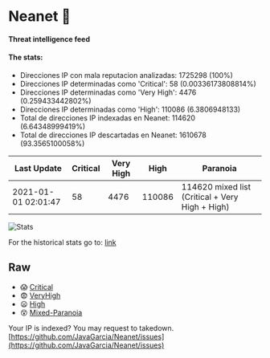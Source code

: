 # Neanet :hocho:
#### Threat intelligence feed
#### The stats:

- Direcciones IP con mala reputacion analizadas: 1725298 (100%)
- Direcciones IP determinadas como 'Critical':  58 (0.00336173808814%)
- Direcciones IP determinadas como 'Very High':  4476 (0.259433442802%)
- Direcciones IP determinadas como 'High':  110086 (6.3806948133)
- Total de direcciones IP indexadas en Neanet:  114620 (6.64348999419%)
- Total de direcciones IP descartadas en Neanet:  1610678 (93.3565100058%)

| Last Update | Critical | Very High | High | Paranoia |
| --- | --- | --- | --- | --- |
| 2021-01-01 02:01:47 | 58 | 4476 | 110086 | 114620 mixed list (Critical + Very High + High)|

![Stats](https://docs.google.com/spreadsheets/d/e/2PACX-1vSnaNMIXVabIpDJjufMlzH7poXnshF3mgd8Is1g9ytUEzVsP5my4Trn8f-xkoLLQ38xpL3HtmUexLo6/pubchart?oid=501124687&format=image)

For the historical stats go to: [link](/stats.csv)
## Raw
- :scream: [Critical](https://raw.githubusercontent.com/JavaGarcia/Neanet/master/blacklists/neanet_critical.txt)
- :fearful: [VeryHigh](https://raw.githubusercontent.com/JavaGarcia/Neanet/master/blacklists/neanet_veryHigh.txtt)
- :frowning: [High](https://raw.githubusercontent.com/JavaGarcia/Neanet/master/blacklists/neanet_high.txt)
- :dizzy_face: [Mixed-Paranoia](https://raw.githubusercontent.com/JavaGarcia/Neanet/master/blacklists/neanet_all.txt)


Your IP is indexed? You may request to takedown. [https://github.com/JavaGarcia/Neanet/issues](https://github.com/JavaGarcia/Neanet/issues)
















































































































































































































































































































































































































































































































































































































































































































































































































































































































































































































































































































































































































































































































































































































































































































































































































































































































































































































































































































































































































































































































































































































































































































































































































































































































































































































































































































































































































































































































































































































































































































































































































































































































